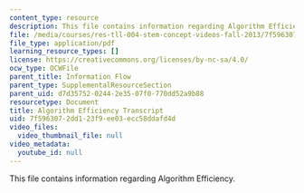 ```yaml
---
content_type: resource
description: This file contains information regarding Algorithm Efficiency.
file: /media/courses/res-tll-004-stem-concept-videos-fall-2013/7f5963072dd123f9ee03ecc58ddafd4d_MITRES_TLL-004F13_AlgoEff.pdf
file_type: application/pdf
learning_resource_types: []
license: https://creativecommons.org/licenses/by-nc-sa/4.0/
ocw_type: OCWFile
parent_title: Information Flow
parent_type: SupplementalResourceSection
parent_uid: d7d35752-0244-2e35-07f0-770dd52a9b88
resourcetype: Document
title: Algorithm Efficiency Transcript
uid: 7f596307-2dd1-23f9-ee03-ecc58ddafd4d
video_files:
  video_thumbnail_file: null
video_metadata:
  youtube_id: null
---
```

This file contains information regarding Algorithm Efficiency.